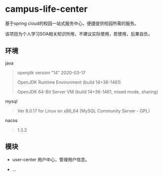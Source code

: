 # campus-life-center
基于spring cloud的校园一站式服务中心，便捷提供校园所需的服务。

该项目为个人学习SOA相关知识所用，不建议实际使用，若使用，后果自负。

## 环境
java
> openjdk version "14" 2020-03-17
>
> OpenJDK Runtime Environment (build 14+36-1461)
>
> OpenJDK 64-Bit Server VM (build 14+36-1461, mixed mode, sharing)

mysql
> Ver 8.0.17 for Linux on x86_64 (MySQL Community Server - GPL)

nacos
> 1.3.2

## 模块

- user-center
用户中心，管理用户信息。

- ...
